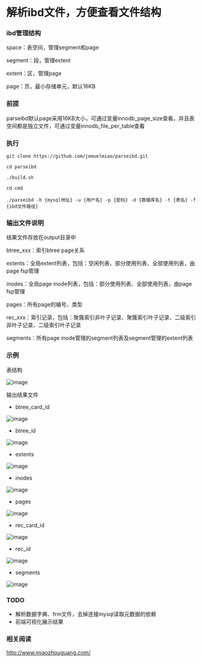 # 解析ibd文件，方便查看文件结构

### ibd管理结构
space：表空间，管理segment和page

segment：段，管理extent

extent：区，管理page

page：页，最小存储单元，默认16KB

### 前提
parseibd默认page采用16KB大小，可通过变量innodb_page_size查看，并且表空间都是独立文件，可通过变量innodb_file_per_table查看

### 执行
`git clone https://github.com/jemuelmiao/parseibd.git`

`cd parseibd`

`./build.sh`

`cd cmd`

`./parseibd -h {mysql地址} -u {用户名} -p {密码} -d {数据库名} -t {表名} -f {ibd文件路径}`

### 输出文件说明
结果文件存放在output目录中

btree_xxx：索引btree page关系

extents：全局extent列表，包括：空闲列表、部分使用列表、全部使用列表，由page fsp管理

inodes：全局page inode列表，包括：部分使用列表、全部使用列表，由page fsp管理

pages：所有page的编号、类型

rec_xxx：索引记录，包括：聚簇索引非叶子记录、聚簇索引叶子记录、二级索引非叶子记录、二级索引叶子记录

segments：所有page inode管理的segment列表及segment管理的extent列表

### 示例
表结构

![image](https://user-images.githubusercontent.com/28854032/199232299-474d0cbf-b31a-4eeb-b30a-5d3861d0a0ee.png)

输出结果文件

- btree_card_id

![image](https://user-images.githubusercontent.com/28854032/199232479-2a41650d-8d6e-4878-a7a7-e88ffde6c671.png)

- btree_id

![image](https://user-images.githubusercontent.com/28854032/199257672-e30e6f04-752c-4387-9014-8a7ee263fef3.png)

- extents

![image](https://user-images.githubusercontent.com/28854032/199257930-eb94cf7e-e941-47f6-ab5b-6cd6faed1ef5.png)

- inodes

![image](https://user-images.githubusercontent.com/28854032/199258039-78304f04-39d7-4517-99a3-5c71983732e3.png)

- pages

![image](https://user-images.githubusercontent.com/28854032/199258116-53c982e8-f7d3-43e9-9ee8-841beed85697.png)

- rec_card_id

![image](https://user-images.githubusercontent.com/28854032/199258241-bbfae17c-5fe1-470d-8c38-c7484da316b0.png)

- rec_id

![image](https://user-images.githubusercontent.com/28854032/199258323-a204fe3b-73ed-4c14-87a8-79b22f8f4f5b.png)

- segments

![image](https://user-images.githubusercontent.com/28854032/199258503-6bc630d6-0dcf-432a-86f5-0f9c2f356725.png)

### TODO

- 解析数据字典、frm文件，去掉连接mysql读取元数据的依赖
- 前端可视化展示结果

### 相关阅读
http://www.miaozhouguang.com/
